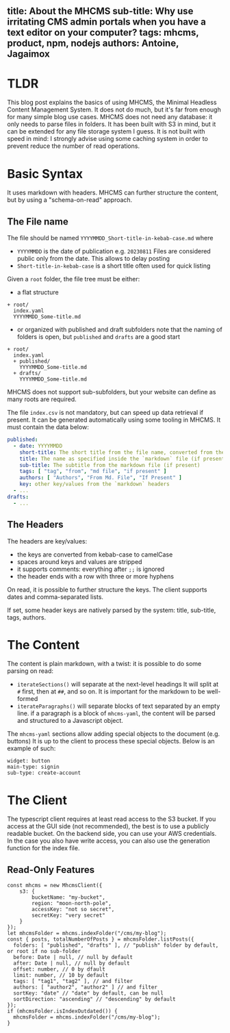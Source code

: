 title: About the MHCMS
sub-title: Why use irritating CMS admin portals when you have a text editor on your computer?
tags: mhcms, product, npm, nodejs
authors: Antoine, Jagaimox
---

# TLDR

This blog post explains the basics of using MHCMS, the Minimal Headless Content Management System.
It does not do much, but it's far from enough for many simple blog use cases.
MHCMS does not need any database: it only needs to parse files in folders. It has been built with S3 in mind, but it can be extended for any file storage system I guess.
It is not built with speed in mind: I strongly advise using some caching system in order to prevent reduce the number of read operations.

# Basic Syntax

It uses markdown with headers. MHCMS can further structure the content, but by using a "schema-on-read" approach.

## The File name

The file should be named `YYYYMMDD_Short-title-in-kebab-case.md` where

- `YYYYMMDD` is the date of publication e.g. `20230811`
  Files are considered public only from the date. This allows to delay posting
- `Short-title-in-kebab-case` is a short title often used for quick listing

Given a `root` folder, the file tree must be either:

- a flat structure
```
+ root/
  index.yaml
  YYYYMMDD_Some-title.md
```
- or organized with published and draft subfolders
  note that the naming of folders is open, but `published` and `drafts` are a good start

```{fs-tree id="with sub folders}
+ root/
  index.yaml
  + published/
    YYYYMMDD_Some-title.md
  + drafts/
    YYYYMMDD_Some-title.md
```

MHCMS does not support sub-subfolders, but your website can define as many roots are required.

The file `index.csv` is not mandatory, but can speed up data retrieval if present.
It can be generated automatically using some tooling in MHCMS.
It must contain the data below:

```yaml
published:
  - date: YYYYMMDD
    short-title: The short title from the file name, converted from the kebab case
    title: The name as specified inside the `markdown` file (if present)
    sub-title: The subtitle from the markdown file (if present)
	tags: [ "tag", "from", "md file", "if present" ]
	authors: [ "Authors", "From Md. File", "If Present" ]
	key: other key/values from the `markdown` headers
  - ...
drafts:
  - ...
```

## The Headers

The headers are key/values:

- the keys are converted from kebab-case to camelCase
- spaces around keys and values are stripped
- it supports comments: everything after `;;` is ignored
- the header ends with a row with three or more hyphens

On read, it is possible to further structure the keys. The client supports dates and comma-separated lists.

If set, some header keys are natively parsed by the system: title, sub-title, tags, authors.

# The Content

The content is plain markdown, with a twist: it is possible to do some parsing on read:

- `iterateSections()` will separate at the next-level headings
  It will split at `#` first, then at `##`, and so on.
  It is important for the markdown to be well-formed
- `iterateParagraphs()` will separate blocks of text separated by an empty line.
  if a paragraph is a block of `mhcms-yaml`, the content will be parsed and structured to a Javascript object.
  
The `mhcms-yaml` sections allow adding special objects to the document (e.g. buttons)
It is up to the client to process these special objects. Below is an example of such:

```{yaml parse}
widget: button
main-type: signin
sub-type: create-account
```

# The Client

The typescript client requires at least read access to the S3 bucket.
If you access at the GUI side (not recommended), the best is to use a publicly readable bucket.
On the backend side, you can use your AWS credentials. In the case you also have write access, you can also use the generation function for the index file.

## Read-Only Features

```{ts colorize name=sample.ts}
const mhcms = new MhcmsClient({
	s3: {
		bucketName: "my-bucket",
		region: "moon-north-pole",
		accessKey: "not so secret",
		secretKey: "very secret"
	}
});
let mhcmsFolder = mhcms.indexFolder("/cms/my-blog");
const { posts, totalNumberOfPosts } = mhcmsFolder.listPosts({
  folders: [ "published", "drafts" ], // "publish" folder by default, or root if no sub-folder
  before: Date | null, // null by default
  after: Date | null, // null by default
  offset: number, // 0 by dfault
  limit: number, // 10 by default
  tags: [ "tag1", "tag2" ], // and filter
  authors: [ "author2", "author2" ] // and filter
  sortKey: "date" // "date" by default, can be null
  sortDirection: "ascending" // "descending" by default
});
if (mhcmsFolder.isIndexOutdated()) {
  mhcmsFolder = mhcms.indexFolder("/cms/my-blog");
}
```